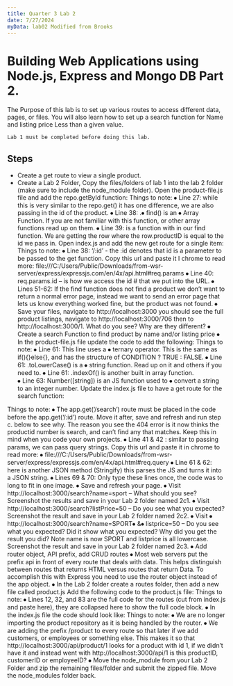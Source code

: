 ```yaml
---
title: Quarter 3 Lab 2
date: 7/27/2024
myData: lab02 Modified from Brooks
---
```


# Building Web Applications using Node.js, Express and Mongo DB Part 2.
The Purpose of this lab is to set up various routes to access different data, pages, or files. You will also learn how to set up a search function for Name and listing price Less than a given value.

    Lab 1 must be completed before doing this lab.

## Steps
- Create a get route to view a single product.
- Create a Lab 2 Folder, Copy the files/folders of lab 1 into the lab 2 folder (make sure to include the node_module folder).
 Open the product-file.js file and add the repo.getById function:
Things to note:
⦁	Line 27: while this is very similar to the repo.get() it has one difference, we are also passing in the id of the product.
⦁	Line 38: .⦁	find() is an ⦁	Array Function. If you are not familiar with this function, or other array functions read up on them.
⦁	Line 39: is a function with in our find function. We are getting the row where the row.productID is equal to the id we pass in.
 Open index.js and add the new get route for a single item:
Things to note:
⦁	Line 38: ‘/:id’ - the :id denotes that id is a parameter to be passed to the get function. Copy this url and paste it I chrome to read  more: file:///C:/Users/Public/Downloads/from-wsr-server/express/expressjs.com/en/4x/api.html#req.params
⦁	Line 40: req.params.id – is how we access the id # that we put into the URL.
⦁	Lines 51-62: If the find function does not find a product we don’t want to return a normal error page, instead we want to send an error page that lets us know everything worked fine, but the product was not found.
⦁	Save your files, navigate to http://localhost:3000 you should see the full product listings, navigate to  http://localhost:3000/706 then to http://localhost:3000/1. What do you see? Why are they different?
⦁	Create a search Function to find product by name and/or listing price
⦁	In the product-file.js file update the code to add the following:
 Things to note:
⦁	Line 61: This line uses a ⦁	ternary operator.  This is the same as if(){}else{}, and has the structure of CONDITION ? TRUE : FALSE.
⦁	Line 61: .toLowerCase() is a ⦁	string function. Read up on it and others if you need to.
⦁	Line 61: .indexOf() is another built in array function.  
⦁	Line 63: Number([string]) is an JS function used to ⦁	convert a string to an integer number.
 Update the index.js file to have a get route for the search function:

 Things to note:
⦁	The app.get(‘/search’) route must be placed in the code before the app.get(‘/:id’) route. Move it after, save and refresh and run step c. below to see why. The reason you see the 404 error is it now thinks the productid number is search, and can’t find any that matches. Keep this in mind when you code your own projects.
⦁	Line 41 & 42 : similar to passing params, we can pass query strings. Copy this url and paste it in chrome to read  more: ⦁	file:///C:/Users/Public/Downloads/from-wsr-server/express/expressjs.com/en/4x/api.html#req.query
⦁	Line 61 & 62: here is another JSON method (Stringify) this parses the JS and turns it into a JSON string.
⦁	Lines 69 & 70: Only type these lines once, the code was to long to fit in one image.
⦁	Save and refresh your page. 
⦁	Visit http://localhost:3000/search?name=sport – What should you see? Screenshot the results and save in your Lab 2 folder named 2c1.
⦁	Visit http://localhost:3000/search?listPrice=50 – Do you see what you expected? Screenshot the result and save in your Lab 2 folder named 2c2.
⦁	Visit ⦁	http://localhost:3000/search?name=SPORT⦁	&⦁	listprice=50 – Do you see what you expected? Did it show what you expected? Why did you get the result you did? Note name is now SPORT and listprice is all lowercase. Screenshot the result and save in your Lab 2 folder named 2c3.
⦁	Add router object, API prefix, add CRUD routes
⦁	Most web servers put the prefix api in front of every route that deals with data. This helps distinguish between routes that returns HTML versus routes that return Data. To accomplish this with Express you need to use the router object instead of the app object.
⦁	In the Lab 2 folder create a routes folder, then add a new file called product.js
 Add the following code to the product.js file:
					Things to note:
⦁	Lines 12, 32, and 83 are the full code for the routes (cut from index.js and paste here), they are collapsed here to show the full code block.
⦁	In the index.js file the code should look like:
 Things to note:
⦁	We are no longer importing the product repository as it is being handled by the router.
⦁	We are adding the prefix /product to every route so that later if we add customers, or employees or something else. This makes it so that http://localhost:3000/api/product/1 looks for a product with id 1, if we didn’t have it and instead went with http://localhost:3000/api/1 is this productID, customerID or employeeID?
⦁	Move the node_module from your Lab 2 Folder and zip the remaining files/folder and submit the zipped file. Move the node_modules folder back.